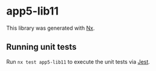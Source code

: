# app5-lib11

This library was generated with [Nx](https://nx.dev).

## Running unit tests

Run `nx test app5-lib11` to execute the unit tests via [Jest](https://jestjs.io).
